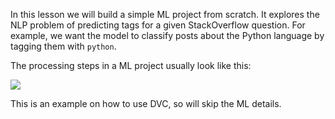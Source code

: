 
In this lesson we will build a simple ML project from scratch. It
explores the NLP problem of predicting tags for a given StackOverflow
question. For example, we want the model to classify posts about the
Python language by tagging them with `python`.

The processing steps in a ML project usually look like this:

![](/dvc/courses/tutorials/get-started/assets/example-flow.png)

This is an example on how to use DVC, so will skip the ML details.
